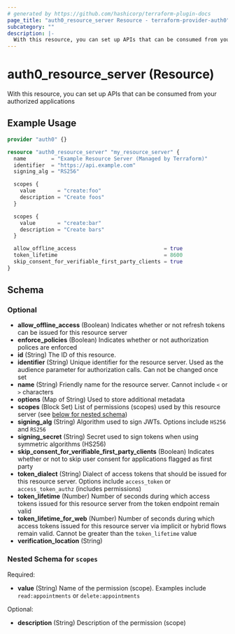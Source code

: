 ```yaml
---
# generated by https://github.com/hashicorp/terraform-plugin-docs
page_title: "auth0_resource_server Resource - terraform-provider-auth0"
subcategory: ""
description: |-
  With this resource, you can set up APIs that can be consumed from your authorized applications
---
```


# auth0_resource_server (Resource)

With this resource, you can set up APIs that can be consumed from your authorized applications

## Example Usage

```terraform
provider "auth0" {}

resource "auth0_resource_server" "my_resource_server" {
  name        = "Example Resource Server (Managed by Terraform)"
  identifier  = "https://api.example.com"
  signing_alg = "RS256"

  scopes {
    value       = "create:foo"
    description = "Create foos"
  }

  scopes {
    value       = "create:bar"
    description = "Create bars"
  }

  allow_offline_access                            = true
  token_lifetime                                  = 8600
  skip_consent_for_verifiable_first_party_clients = true
}
```

<!-- schema generated by tfplugindocs -->
## Schema

### Optional

- **allow_offline_access** (Boolean) Indicates whether or not refresh tokens can be issued for this resource server
- **enforce_policies** (Boolean) Indicates whether or not authorization polices are enforced
- **id** (String) The ID of this resource.
- **identifier** (String) Unique identifier for the resource server. Used as the audience parameter for authorization calls. Can not be changed once set
- **name** (String) Friendly name for the resource server. Cannot include `<` or `>` characters
- **options** (Map of String) Used to store additional metadata
- **scopes** (Block Set) List of permissions (scopes) used by this resource server (see [below for nested schema](#nestedblock--scopes))
- **signing_alg** (String) Algorithm used to sign JWTs. Options include `HS256` and `RS256`
- **signing_secret** (String) Secret used to sign tokens when using symmetric algorithms (HS256)
- **skip_consent_for_verifiable_first_party_clients** (Boolean) Indicates whether or not to skip user consent for applications flagged as first party
- **token_dialect** (String) Dialect of access tokens that should be issued for this resource server. Options include `access_token` or `access_token_authz` (includes permissions)
- **token_lifetime** (Number) Number of seconds during which access tokens issued for this resource server from the token endpoint remain valid
- **token_lifetime_for_web** (Number) Number of seconds during which access tokens issued for this resource server via implicit or hybrid flows remain valid. Cannot be greater than the `token_lifetime` value
- **verification_location** (String)

<a id="nestedblock--scopes"></a>
### Nested Schema for `scopes`

Required:

- **value** (String) Name of the permission (scope). Examples include `read:appointments` or `delete:appointments`

Optional:

- **description** (String) Description of the permission (scope)


